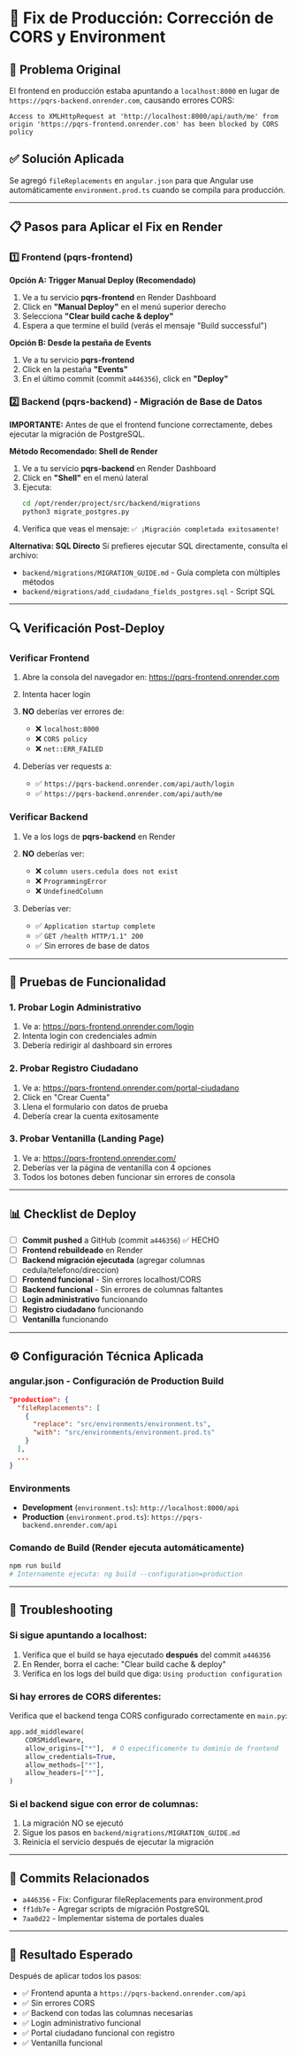 # 🔧 Fix de Producción: Corrección de CORS y Environment

## 🐛 Problema Original
El frontend en producción estaba apuntando a `localhost:8000` en lugar de `https://pqrs-backend.onrender.com`, causando errores CORS:
```
Access to XMLHttpRequest at 'http://localhost:8000/api/auth/me' from origin 'https://pqrs-frontend.onrender.com' has been blocked by CORS policy
```

## ✅ Solución Aplicada
Se agregó `fileReplacements` en `angular.json` para que Angular use automáticamente `environment.prod.ts` cuando se compila para producción.

---

## 📋 Pasos para Aplicar el Fix en Render

### 1️⃣ Frontend (pqrs-frontend)

**Opción A: Trigger Manual Deploy (Recomendado)**
1. Ve a tu servicio **pqrs-frontend** en Render Dashboard
2. Click en **"Manual Deploy"** en el menú superior derecho
3. Selecciona **"Clear build cache & deploy"**
4. Espera a que termine el build (verás el mensaje "Build successful")

**Opción B: Desde la pestaña de Events**
1. Ve a tu servicio **pqrs-frontend**
2. Click en la pestaña **"Events"**
3. En el último commit (commit `a446356`), click en **"Deploy"**

### 2️⃣ Backend (pqrs-backend) - Migración de Base de Datos

**IMPORTANTE:** Antes de que el frontend funcione correctamente, debes ejecutar la migración de PostgreSQL.

**Método Recomendado: Shell de Render**
1. Ve a tu servicio **pqrs-backend** en Render Dashboard
2. Click en **"Shell"** en el menú lateral
3. Ejecuta:
   ```bash
   cd /opt/render/project/src/backend/migrations
   python3 migrate_postgres.py
   ```
4. Verifica que veas el mensaje: `✅ ¡Migración completada exitosamente!`

**Alternativa: SQL Directo**
Si prefieres ejecutar SQL directamente, consulta el archivo:
- `backend/migrations/MIGRATION_GUIDE.md` - Guía completa con múltiples métodos
- `backend/migrations/add_ciudadano_fields_postgres.sql` - Script SQL

---

## 🔍 Verificación Post-Deploy

### Verificar Frontend
1. Abre la consola del navegador en: https://pqrs-frontend.onrender.com
2. Intenta hacer login
3. **NO** deberías ver errores de:
   - ❌ `localhost:8000`
   - ❌ `CORS policy`
   - ❌ `net::ERR_FAILED`

4. Deberías ver requests a:
   - ✅ `https://pqrs-backend.onrender.com/api/auth/login`
   - ✅ `https://pqrs-backend.onrender.com/api/auth/me`

### Verificar Backend
1. Ve a los logs de **pqrs-backend** en Render
2. **NO** deberías ver:
   - ❌ `column users.cedula does not exist`
   - ❌ `ProgrammingError`
   - ❌ `UndefinedColumn`

3. Deberías ver:
   - ✅ `Application startup complete`
   - ✅ `GET /health HTTP/1.1" 200`
   - ✅ Sin errores de base de datos

---

## 🧪 Pruebas de Funcionalidad

### 1. Probar Login Administrativo
1. Ve a: https://pqrs-frontend.onrender.com/login
2. Intenta login con credenciales admin
3. Debería redirigir al dashboard sin errores

### 2. Probar Registro Ciudadano
1. Ve a: https://pqrs-frontend.onrender.com/portal-ciudadano
2. Click en "Crear Cuenta"
3. Llena el formulario con datos de prueba
4. Debería crear la cuenta exitosamente

### 3. Probar Ventanilla (Landing Page)
1. Ve a: https://pqrs-frontend.onrender.com/
2. Deberías ver la página de ventanilla con 4 opciones
3. Todos los botones deben funcionar sin errores de consola

---

## 📊 Checklist de Deploy

- [ ] **Commit pushed** a GitHub (commit `a446356`) ✅ HECHO
- [ ] **Frontend rebuildeado** en Render
- [ ] **Backend migración ejecutada** (agregar columnas cedula/telefono/direccion)
- [ ] **Frontend funcional** - Sin errores localhost/CORS
- [ ] **Backend funcional** - Sin errores de columnas faltantes
- [ ] **Login administrativo** funcionando
- [ ] **Registro ciudadano** funcionando
- [ ] **Ventanilla** funcionando

---

## ⚙️ Configuración Técnica Aplicada

### angular.json - Configuración de Production Build
```json
"production": {
  "fileReplacements": [
    {
      "replace": "src/environments/environment.ts",
      "with": "src/environments/environment.prod.ts"
    }
  ],
  ...
}
```

### Environments
- **Development** (`environment.ts`): `http://localhost:8000/api`
- **Production** (`environment.prod.ts`): `https://pqrs-backend.onrender.com/api`

### Comando de Build (Render ejecuta automáticamente)
```bash
npm run build
# Internamente ejecuta: ng build --configuration=production
```

---

## 🚨 Troubleshooting

### Si sigue apuntando a localhost:
1. Verifica que el build se haya ejecutado **después** del commit `a446356`
2. En Render, borra el cache: "Clear build cache & deploy"
3. Verifica en los logs del build que diga: `Using production configuration`

### Si hay errores de CORS diferentes:
Verifica que el backend tenga CORS configurado correctamente en `main.py`:
```python
app.add_middleware(
    CORSMiddleware,
    allow_origins=["*"],  # O específicamente tu dominio de frontend
    allow_credentials=True,
    allow_methods=["*"],
    allow_headers=["*"],
)
```

### Si el backend sigue con error de columnas:
1. La migración NO se ejecutó
2. Sigue los pasos en `backend/migrations/MIGRATION_GUIDE.md`
3. Reinicia el servicio después de ejecutar la migración

---

## 📝 Commits Relacionados

- `a446356` - Fix: Configurar fileReplacements para environment.prod
- `ff1db7e` - Agregar scripts de migración PostgreSQL
- `7aa0d22` - Implementar sistema de portales duales

---

## 🎯 Resultado Esperado

Después de aplicar todos los pasos:
- ✅ Frontend apunta a `https://pqrs-backend.onrender.com/api`
- ✅ Sin errores CORS
- ✅ Backend con todas las columnas necesarias
- ✅ Login administrativo funcional
- ✅ Portal ciudadano funcional con registro
- ✅ Ventanilla funcional
